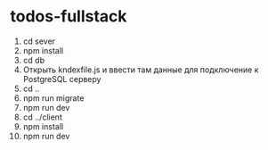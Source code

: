 # todos-fullstack
1. cd sever
2. npm install
3. cd db 
4. Открыть kndexfile.js и ввести там данные для подключение к PostgreSQL серверу
5. cd ..
6. npm run migrate
7. npm run dev
8. cd ../client
9. npm install
10. npm run dev
